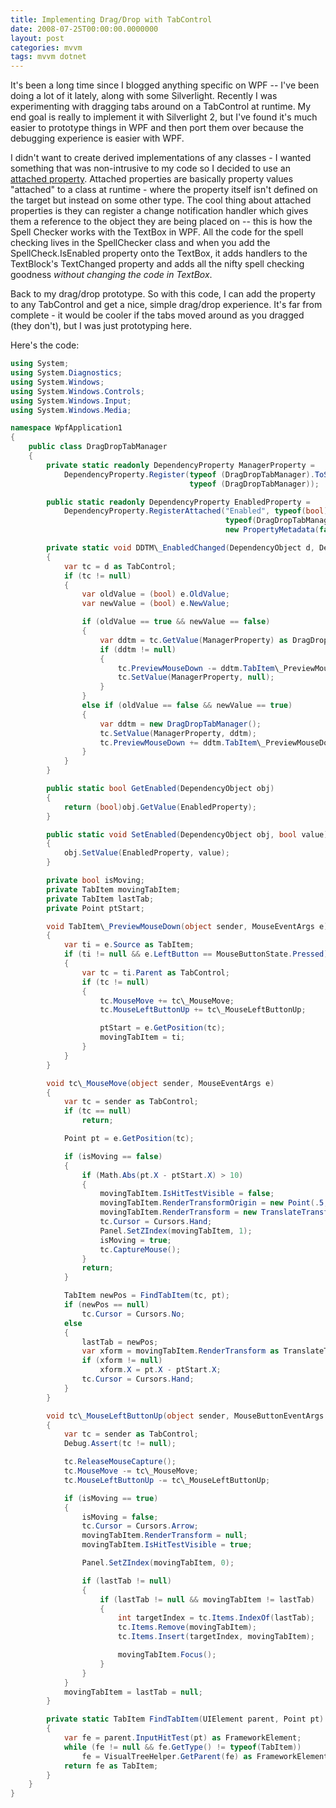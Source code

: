 ```yaml
---
title: Implementing Drag/Drop with TabControl
date: 2008-07-25T00:00:00.0000000
layout: post
categories: mvvm
tags: mvvm dotnet
---
```


It's been a long time since I blogged anything specific on WPF -- I've been doing a lot of it lately, along with some Silverlight.  Recently I was experimenting with dragging tabs around on a TabControl at runtime.  My end goal is really to implement it with Silverlight 2, but I've found it's much easier to prototype things in WPF and then port them over because the debugging experience is easier with WPF.  
  
I didn't want to create derived implementations of any classes - I wanted something that was non-intrusive to my code so I decided to use an [attached property](http://msdn.microsoft.com/en-us/library/ms749011.aspx).  Attached properties are basically property values "attached" to a class at runtime - where the property itself isn't defined on the target but instead on some other type.  The cool thing about attached properties is they can register a change notification handler which gives them a reference to the object they are being placed on -- this is how the Spell Checker works with the TextBox in WPF.  All the code for the spell checking lives in the SpellChecker class and when you add the SpellCheck.IsEnabled property onto the TextBox, it adds handlers to the TextBlock's TextChanged property and adds all the nifty spell checking goodness _without changing the code in TextBox_.  
  
Back to my drag/drop prototype.  So with this code, I can add the property to any TabControl and get a nice, simple drag/drop experience.  It's far from complete - it would be cooler if the tabs moved around as you dragged (they don't), but I was just prototyping here.  
  
Here's the code:  

```csharp
using System;
using System.Diagnostics;
using System.Windows;
using System.Windows.Controls;
using System.Windows.Input;
using System.Windows.Media;

namespace WpfApplication1
{
    public class DragDropTabManager
    {
        private static readonly DependencyProperty ManagerProperty =
            DependencyProperty.Register(typeof (DragDropTabManager).ToString(), typeof (DragDropTabManager),
                                        typeof (DragDropTabManager));

        public static readonly DependencyProperty EnabledProperty = 
            DependencyProperty.RegisterAttached("Enabled", typeof(bool), 
                                                typeof(DragDropTabManager),
                                                new PropertyMetadata(false, DDTM\_EnabledChanged));

        private static void DDTM\_EnabledChanged(DependencyObject d, DependencyPropertyChangedEventArgs e)
        {
            var tc = d as TabControl;
            if (tc != null)
            {
                var oldValue = (bool) e.OldValue;
                var newValue = (bool) e.NewValue;

                if (oldValue == true && newValue == false)
                {
                    var ddtm = tc.GetValue(ManagerProperty) as DragDropTabManager;
                    if (ddtm != null)
                    {
                        tc.PreviewMouseDown -= ddtm.TabItem\_PreviewMouseDown;
                        tc.SetValue(ManagerProperty, null);
                    }
                }
                else if (oldValue == false && newValue == true)
                {
                    var ddtm = new DragDropTabManager();
                    tc.SetValue(ManagerProperty, ddtm);
                    tc.PreviewMouseDown += ddtm.TabItem\_PreviewMouseDown;
                }
            }
        }

        public static bool GetEnabled(DependencyObject obj)
        {
            return (bool)obj.GetValue(EnabledProperty);
        }

        public static void SetEnabled(DependencyObject obj, bool value)
        {
            obj.SetValue(EnabledProperty, value);
        }

        private bool isMoving;
        private TabItem movingTabItem;
        private TabItem lastTab;
        private Point ptStart;

        void TabItem\_PreviewMouseDown(object sender, MouseEventArgs e)
        {
            var ti = e.Source as TabItem;
            if (ti != null && e.LeftButton == MouseButtonState.Pressed)
            {
                var tc = ti.Parent as TabControl;
                if (tc != null)
                {
                    tc.MouseMove += tc\_MouseMove;
                    tc.MouseLeftButtonUp += tc\_MouseLeftButtonUp;

                    ptStart = e.GetPosition(tc);
                    movingTabItem = ti;
                }
            }
        }

        void tc\_MouseMove(object sender, MouseEventArgs e)
        {
            var tc = sender as TabControl;
            if (tc == null)
                return;

            Point pt = e.GetPosition(tc);

            if (isMoving == false)
            {
                if (Math.Abs(pt.X - ptStart.X) > 10)
                {
                    movingTabItem.IsHitTestVisible = false;
                    movingTabItem.RenderTransformOrigin = new Point(.5, .5);
                    movingTabItem.RenderTransform = new TranslateTransform(0, 0);
                    tc.Cursor = Cursors.Hand;
                    Panel.SetZIndex(movingTabItem, 1);
                    isMoving = true;
                    tc.CaptureMouse();
                }
                return;
            }

            TabItem newPos = FindTabItem(tc, pt);
            if (newPos == null)
                tc.Cursor = Cursors.No;
            else
            {
                lastTab = newPos;
                var xform = movingTabItem.RenderTransform as TranslateTransform;
                if (xform != null)
                    xform.X = pt.X - ptStart.X;
                tc.Cursor = Cursors.Hand;
            }
        }

        void tc\_MouseLeftButtonUp(object sender, MouseButtonEventArgs e)
        {
            var tc = sender as TabControl;
            Debug.Assert(tc != null);

            tc.ReleaseMouseCapture();
            tc.MouseMove -= tc\_MouseMove;
            tc.MouseLeftButtonUp -= tc\_MouseLeftButtonUp;

            if (isMoving == true)
            {
                isMoving = false;
                tc.Cursor = Cursors.Arrow;
                movingTabItem.RenderTransform = null;
                movingTabItem.IsHitTestVisible = true;

                Panel.SetZIndex(movingTabItem, 0);

                if (lastTab != null)
                {
                    if (lastTab != null && movingTabItem != lastTab)
                    {
                        int targetIndex = tc.Items.IndexOf(lastTab);
                        tc.Items.Remove(movingTabItem);
                        tc.Items.Insert(targetIndex, movingTabItem);

                        movingTabItem.Focus();
                    }
                }
            }
            movingTabItem = lastTab = null;
        }

        private static TabItem FindTabItem(UIElement parent, Point pt)
        {
            var fe = parent.InputHitTest(pt) as FrameworkElement;
            while (fe != null && fe.GetType() != typeof(TabItem))
                fe = VisualTreeHelper.GetParent(fe) as FrameworkElement;
            return fe as TabItem;
        }
    }
}
```
